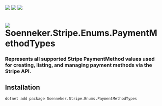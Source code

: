 ﻿[![](https://img.shields.io/nuget/v/soenneker.stripe.enums.paymentmethodtypes.svg?style=for-the-badge)](https://www.nuget.org/packages/soenneker.stripe.enums.paymentmethodtypes/)
[![](https://img.shields.io/github/actions/workflow/status/soenneker/soenneker.stripe.enums.paymentmethodtypes/publish-package.yml?style=for-the-badge)](https://github.com/soenneker/soenneker.stripe.enums.paymentmethodtypes/actions/workflows/publish-package.yml)
[![](https://img.shields.io/nuget/dt/soenneker.stripe.enums.paymentmethodtypes.svg?style=for-the-badge)](https://www.nuget.org/packages/soenneker.stripe.enums.paymentmethodtypes/)

# ![](https://user-images.githubusercontent.com/4441470/224455560-91ed3ee7-f510-4041-a8d2-3fc093025112.png) Soenneker.Stripe.Enums.PaymentMethodTypes
### Represents all supported Stripe PaymentMethod values used for creating, listing, and managing payment methods via the Stripe API.

## Installation

```
dotnet add package Soenneker.Stripe.Enums.PaymentMethodTypes
```
